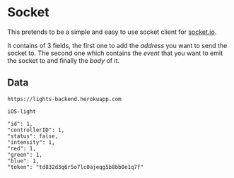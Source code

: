 # Socket

This pretends to be a simple and easy to use socket client for [socket.io](http://socket.io).

It contains of 3 fields, the first one to add the *address* you want to send the socket to. The second one which contains the *event* that you want to emit the socket to and finally the *body* of it.

## Data

```
https://lights-backend.herokuapp.com

iOS-light

"id": 1,
"controllerID": 1,
"status": false,
"intensity": 1,
"red": 1,
"green": 1,
"blue": 1,
"token": "td832d3q6r5o7lc0ajeqg5b8bb0e1q7f"
```
